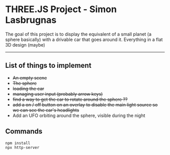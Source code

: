 # THREE.JS Project - Simon Lasbrugnas

The goal of this project is to display the equivalent of a small planet (a sphere basically) with a drivable car that goes around it.
Everything in a flat 3D design (maybe)

---

## List of things to implement

- <s>An empty scene</s>
- <s>The sphere</s>
- <s>loading the car</s>
- <s>managing user input (probably arrow keys)</s>
- <s>find a way to get the car to rotate around the sphere ??</s>
- <s>add a on / off button on an overlay to disable the main light source so we can see the car's headlights</s>
- Add an UFO orbiting around the sphere, visible during the night

## Commands

```bash
npm install
npx http-server
```
